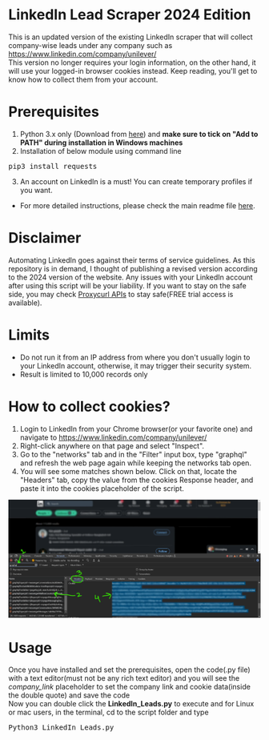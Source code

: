 # LinkedIn Lead Scraper 2024 Edition
This is an updated version of the existing LinkedIn scraper that will collect company-wise leads under any company such as <a href="https://www.linkedin.com/company/unilever/">https://www.linkedin.com/company/unilever/</a><br>
This version no longer requires your login information, on the other hand, it will use your logged-in browser cookies instead. Keep reading, you'll get to know how to collect them from your account.

# Prerequisites
1. Python 3.x only (Download from <a href="https://python.org/downloads">here</a>) and <b>make sure to tick on "Add to PATH" during installation in Windows machines</b>
2. Installation of below module using command line
<pre>pip3 install requests</pre>
3. An account on LinkedIn is a must! You can create temporary profiles if you want.
* For more detailed instructions, please check the main readme file <a href="https://github.com/TufayelLUS/LinkedIn-Scraper/blob/master/README.md">here</a>.

# Disclaimer
Automating LinkedIn goes against their terms of service guidelines. As this repository is in demand, I thought of publishing a revised version according to the 2024 version of the website. Any issues with your LinkedIn account after using this script will be your liability.
If you want to stay on the safe side, you may check <a href="https://nubela.co/proxycurl?utm_campaign=influencer_marketing&utm_source=github&utm_medium=social&utm_content=tufayel_linkedin-scraper">Proxycurl APIs</a> to stay safe(FREE trial access is available).

# Limits
* Do not run it from an IP address from where you don't usually login to your LinkedIn account, otherwise, it may trigger their security system.
* Result is limited to 10,000 records only

# How to collect cookies?
1. Login to LinkedIn from your Chrome browser(or your favorite one) and navigate to <a href="https://www.linkedin.com/company/unilever/">https://www.linkedin.com/company/unilever/</a>
2. Right-click anywhere on that page and select "Inspect".
3. Go to the "networks" tab and in the "Filter" input box, type "graphql" and refresh the web page again while keeping the networks tab open.
4. You will see some matches shown below. Click on that, locate the "Headers" tab, copy the value from the cookies Response header, and paste it into the cookies placeholder of the script.
<img src="https://raw.githubusercontent.com/TufayelLUS/LinkedIn-Scraper/master/LinkedIn%20Lead%20Scraper%202024%20Edition/help.png" />

# Usage
Once you have installed and set the prerequisites, open the code(.py file) with a text editor(must not be any rich text editor) and you will see the <i>company_link</i> placeholder to set the company link and cookie data(inside the double quote) and save the code<br>
Now you can double click the <b>LinkedIn_Leads.py</b> to execute and for Linux or mac users, in the terminal, cd to the script folder and type<br>
<pre>Python3 LinkedIn_Leads.py</pre>